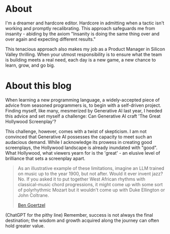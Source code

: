 # About
I'm a dreamer and hardcore editor. Hardcore in admitting when a tactic isn't working and promptly recalibrating. This approach safeguards me from insanity - abiding by the axiom "Insanity is doing the same thing over and over again and expecting different results." 

This tenacious approach also makes my job as a Product Manager in Silicon Valley thrilling. When your utmost responsibility is to ensure what the team is building meets a real need, each day is a new game, a new chance to learn, grow, and go big. 

# About this blog
When learning a new programming language, a widely-accepted piece of advice from seasoned programmers is, to begin with a self-driven project. Finding myself, like many, mesmerized by Generative AI last year, I heeded this advice and set myself a challenge: Can Generative AI craft 'The Great Hollywood Screenplay'? 

This challenge, however, comes with a twist of skepticism. I am not convinced that Generative AI possesses the capacity to meet such an audacious demand. While I acknowledge its prowess in creating good screenplays, the Hollywood landscape is already inundated with "good". What Hollywood, what viewers yearn for is the 'great' - an elusive level of brilliance that sets a screenplay apart.

> As an illustrative example of these limitations, imagine an LLM trained on music up to the year 1900, but not after. Would it ever invent jazz? No. If you asked it to put together West African rhythms with classical-music chord progressions, it might come up with some sort of polyrhythmic Mozart but it wouldn't come up with Duke Ellington or John Coltrane.
>
> [Ben Goertzel](https://magazine.mindplex.ai/dont-shut-down-ai-development-open-it-up-for-real/)

(ChatGPT for the pithy line) Remember, success is not always the final destination; the wisdom and growth acquired along the journey can often hold greater value.
